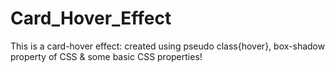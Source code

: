 # Card_Hover_Effect
This is a card-hover effect: created using pseudo class{hover}, box-shadow property of CSS &amp; some basic CSS properties!
